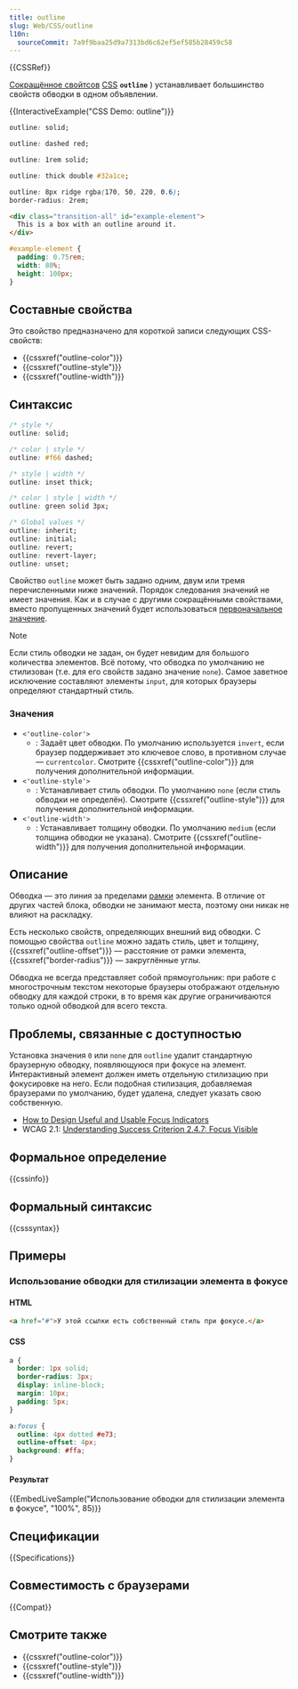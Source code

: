 ```yaml
---
title: outline
slug: Web/CSS/outline
l10n:
  sourceCommit: 7a9f9baa25d9a7313bd6c62ef5ef585b28459c58
---
```


{{CSSRef}}

[Сокращённое свойтсов](/ru/docs/Web/CSS/Shorthand_properties) [CSS](/ru/docs/Web/CSS) **`outline`** ) устанавливает большинство свойств обводки в одном объявлении.

{{InteractiveExample("CSS Demo: outline")}}

```css interactive-example-choice
outline: solid;
```

```css interactive-example-choice
outline: dashed red;
```

```css interactive-example-choice
outline: 1rem solid;
```

```css interactive-example-choice
outline: thick double #32a1ce;
```

```css interactive-example-choice
outline: 8px ridge rgba(170, 50, 220, 0.6);
border-radius: 2rem;
```

```html interactive-example
<div class="transition-all" id="example-element">
  This is a box with an outline around it.
</div>
```

```css interactive-example
#example-element {
  padding: 0.75rem;
  width: 80%;
  height: 100px;
}
```

## Составные свойства

Это свойство предназначено для короткой записи следующих CSS-свойств:

- {{cssxref("outline-color")}}
- {{cssxref("outline-style")}}
- {{cssxref("outline-width")}}

## Синтаксис

```css
/* style */
outline: solid;

/* color | style */
outline: #f66 dashed;

/* style | width */
outline: inset thick;

/* color | style | width */
outline: green solid 3px;

/* Global values */
outline: inherit;
outline: initial;
outline: revert;
outline: revert-layer;
outline: unset;
```

Свойство `outline` может быть задано одним, двум или тремя перечисленными ниже значений. Порядок следования значений не имеет значения. Как и в случае с другими сокращёнными свойствами, вместо пропущенных значений будет использоваться [первоначальное значение](/ru/docs/Web/CSS/initial_value).

> [!NOTE]
> Если стиль обводки не задан, он будет невидим для большого количества элементов. Всё потому, что обводка по умолчанию не стилизован (т.е. для его свойств задано значение `none`). Самое заветное исключение составляют элементы `input`, для которых браузеры определяют стандартный стиль.

### Значения

- `<'outline-color'>`
  - : Задаёт цвет обводки. По умолчанию используется `invert`, если браузер поддерживает это ключевое слово, в противном случае — `currentcolor`. Смотрите {{cssxref("outline-color")}} для получения дополнительной информации.
- `<'outline-style'>`
  - : Устанавливает стиль обводки. По умолчанию `none` (если стиль обводки не определён). Смотрите {{cssxref("outline-style")}} для получения дополнительной информации.
- `<'outline-width'>`
  - : Устанавливает толщину обводки. По умолчанию `medium` (если толщина обводки не указана). Смотрите {{cssxref("outline-width")}} для получения дополнительной информации.

## Описание

Обводка — это линия за пределами [рамки](/ru/docs/Web/CSS/border) элемента. В отличие от других частей блока, обводки не занимают места, поэтому они никак не влияют на раскладку.

Есть несколько свойств, определяющих внешний вид обводки. С помощью свойства `outline` можно задать стиль, цвет и толщину, {{cssxref("outline-offset")}} — расстояние от рамки элемента, {{cssxref("border-radius")}} — закруглённые углы.

Обводка не всегда представляет собой прямоугольник: при работе с многострочным текстом некоторые браузеры отображают отдельную обводку для каждой строки, в то время как другие ограничиваются только одной обводкой для всего текста.

## Проблемы, связанные с доступностью

Установка значения `0` или `none` для `outline` удалит стандартную браузерную обводку, появляющуюся при фокусе на элемент. Интерактивный элемент должен иметь отдельную стилизацию при фокусировке на него. Если подобная стилизация, добавляемая браузерами по умолчанию, будет удалена, следует указать свою собственную.

- [How to Design Useful and Usable Focus Indicators](https://www.deque.com/blog/give-site-focus-tips-designing-usable-focus-indicators/)
- WCAG 2.1: [Understanding Success Criterion 2.4.7: Focus Visible](https://www.w3.org/WAI/WCAG21/Understanding/focus-visible.html)

## Формальное определение

{{cssinfo}}

## Формальный синтаксис

{{csssyntax}}

## Примеры

### Использование обводки для стилизации элемента в фокусе

#### HTML

```html
<a href="#">У этой ссылки есть собственный стиль при фокусе.</a>
```

#### CSS

```css
a {
  border: 1px solid;
  border-radius: 3px;
  display: inline-block;
  margin: 10px;
  padding: 5px;
}

a:focus {
  outline: 4px dotted #e73;
  outline-offset: 4px;
  background: #ffa;
}
```

#### Результат

{{EmbedLiveSample("Использование обводки для стилизации элемента в фокусе", "100%", 85)}}

## Спецификации

{{Specifications}}

## Совместимость с браузерами

{{Compat}}

## Смотрите также

- {{cssxref("outline-color")}}
- {{cssxref("outline-style")}}
- {{cssxref("outline-width")}}
